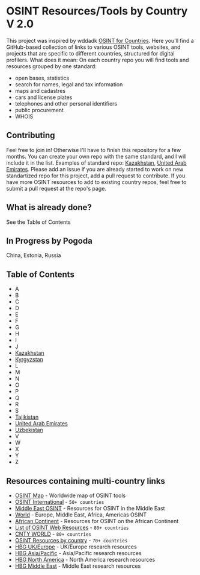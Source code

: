 # OSINT Resources/Tools by Country V 2.0
This project was inspired by wddadk [OSINT for Countries](https://github.com/wddadk/OSINT-for-countries). Here you'll find a GitHub-based collection of links to various OSINT tools, websites, and projects that are specific to different countries, structured for digital profilers. What does it mean: 
On each country repo you will find tools and resources grouped by one standard: 
- open bases, statistics
- search for names, legal and tax information
- maps and cadastres
- cars and license plates
- telephones and other personal identifiers
- public procurement
- WHOIS

## Contributing
Feel free to join in! Otherwise I'll have to finish this repository for a few months. You can create your own repo with the same standard, and I will include it in the list. Examples of standard repo: [Kazakhstan](https://github.com/paulpogoda/OSINT-Tools-Kazakhstan), [United Arab Emirates](https://github.com/paulpogoda/OSINT-Tools-Emirates). Please add an issue if you are already started to work on new standartized repo for this project, add a pull request to contribute. If you have more OSINT resources to add to existing country repos, feel free to submit a pull request at the repo's page. 
## What is already done?
See the Table of Contents 
## In Progress by Pogoda
China, Estonia, Russia

## Table of Contents
- A
- B
- C
- D
- E
- F
- G
- H
- I
- J
- [Kazakhstan](https://github.com/paulpogoda/OSINT-Tools-Kazakhstan)
- [Kyrgyzstan](https://github.com/paulpogoda/OSINT-Tools-Kyrgyzstan)
- L
- M
- N
- O
- P
- Q
- R
- S
- [Tajikistan](https://github.com/paulpogoda/OSINT-Tools-Tajikistan)
- [United Arab Emirates](https://github.com/paulpogoda/OSINT-Tools-Emirates)
- [Uzbekistan](https://github.com/paulpogoda/OSINT-Tools-Uzbekistan)
- V
- W
- X
- Y
- Z

## Resources containing multi-country links
- [OSINT Map](https://cybdetective.com/osintmap/) - Worldwide map of OSINT tools
- [OSINT International](https://start.me/p/7kDabv/osint-international) -  `50+ countries`
- [Middle East OSINT](https://start.me/p/jj8Y9a/middle-east-osint) - Resources for OSINT in the Middle East
- [World](https://start.me/p/lLaoXv/07-world) - Europe, Middle East, Africa, Americas OSINT
- [African Continent](https://start.me/p/m6OJgv/the-bbc-africa-eye-forensics-dashboard) - Resources for OSINT on the African Continent
- [List of OSINT Web Resources](https://github.com/OhShINT/ohshint.gitbook.io/blob/main/Lists_of_OSINT_Web_Resources/1-Complete-List-of-OSINT-Web-Resources.md#country-specific-search-engines-and-directories) -  `80+ countries`
- [CNTY WORLD](https://start.me/p/kxNv55/cnty-world) - `80+ countries`
- [OSINT Resources by country](https://start.me/p/kvAQBk/osint-resources-by-country) - `70+ countries`
- [HBG UK/Europe](https://start.me/p/VRMpYm/hbg-ukeurope-research-resources) - UK/Europe research resources
- [HBG Asia/Pacific](https://start.me/p/3KMwaw/hbg-asia-pacific-prospect-research-resources) - Asia/Pacific research resources
- [HBG North America](https://start.me/p/ZQdorV/hbg-north-america-prospect-research-links) - North America research resources
- [HBG Middle East](https://start.me/p/ZYaxaJ/hbg-middle-east-prospect-research-links) - Middle East research resources
